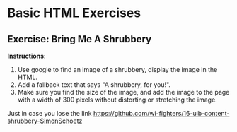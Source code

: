 # Basic HTML Exercises

## Exercise: Bring Me A Shrubbery

**Instructions**:

1. Use google to find an image of a shrubbery, display the image in the HTML.
2. Add a fallback text that says "A shrubbery, for you!".
3. Make sure you find the size of the image, and add the image to the page with a width of
   300 pixels without distorting or stretching the image.

Just in case you lose the link https://github.com/wi-fighters/16-uib-content-shrubbery-SimonSchoetz
